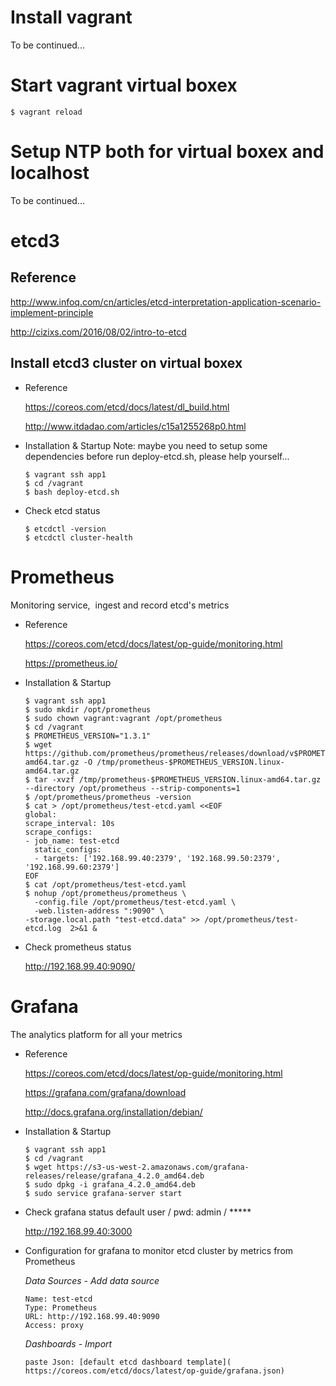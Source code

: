 # Install vagrant
  To be continued...

# Start vagrant virtual boxex

    $ vagrant reload

# Setup NTP both for virtual boxex and localhost
  To be continued...

# etcd3
## Reference

  http://www.infoq.com/cn/articles/etcd-interpretation-application-scenario-implement-principle

  http://cizixs.com/2016/08/02/intro-to-etcd

## Install etcd3 cluster on virtual boxex

* Reference

  https://coreos.com/etcd/docs/latest/dl_build.html

  http://www.itdadao.com/articles/c15a1255268p0.html

* Installation & Startup
  Note: maybe you need to setup some dependencies before run deploy-etcd.sh, please help yourself...

      $ vagrant ssh app1
      $ cd /vagrant
      $ bash deploy-etcd.sh

* Check etcd status

      $ etcdctl -version
      $ etcdctl cluster-health

# Prometheus
  Monitoring service,  ingest and record etcd's metrics

* Reference

  https://coreos.com/etcd/docs/latest/op-guide/monitoring.html

  https://prometheus.io/

* Installation & Startup

      $ vagrant ssh app1
      $ sudo mkdir /opt/prometheus
      $ sudo chown vagrant:vagrant /opt/prometheus
      $ cd /vagrant
      $ PROMETHEUS_VERSION="1.3.1"
      $ wget https://github.com/prometheus/prometheus/releases/download/v$PROMETHEUS_VERSION/prometheus-$PROMETHEUS_VERSION.linux-amd64.tar.gz -O /tmp/prometheus-$PROMETHEUS_VERSION.linux-amd64.tar.gz
      $ tar -xvzf /tmp/prometheus-$PROMETHEUS_VERSION.linux-amd64.tar.gz --directory /opt/prometheus --strip-components=1
      $ /opt/prometheus/prometheus -version
      $ cat > /opt/prometheus/test-etcd.yaml <<EOF
      global:
      scrape_interval: 10s
      scrape_configs:
      - job_name: test-etcd
        static_configs:
        - targets: ['192.168.99.40:2379', '192.168.99.50:2379', '192.168.99.60:2379']
      EOF
      $ cat /opt/prometheus/test-etcd.yaml
      $ nohup /opt/prometheus/prometheus \
        -config.file /opt/prometheus/test-etcd.yaml \
        -web.listen-address ":9090" \
      -storage.local.path "test-etcd.data" >> /opt/prometheus/test-etcd.log  2>&1 &

* Check prometheus status

  http://192.168.99.40:9090/

# Grafana
  The analytics platform for all your metrics

* Reference

  https://coreos.com/etcd/docs/latest/op-guide/monitoring.html

  https://grafana.com/grafana/download

  http://docs.grafana.org/installation/debian/

* Installation & Startup

      $ vagrant ssh app1
      $ cd /vagrant
      $ wget https://s3-us-west-2.amazonaws.com/grafana-releases/release/grafana_4.2.0_amd64.deb 
      $ sudo dpkg -i grafana_4.2.0_amd64.deb
      $ sudo service grafana-server start

* Check grafana status
  default user / pwd: admin / *****

  http://192.168.99.40:3000

* Configuration for grafana to monitor etcd cluster by metrics from Prometheus

  *Data Sources* - *Add data source*

      Name: test-etcd
      Type: Prometheus
      URL: http://192.168.99.40:9090
      Access: proxy

    *Dashboards* - *Import*

      paste Json: [default etcd dashboard template]( https://coreos.com/etcd/docs/latest/op-guide/grafana.json)
